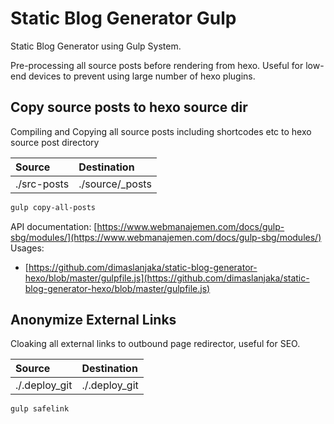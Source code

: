 # Static Blog Generator Gulp

Static Blog Generator using Gulp System.

Pre-processing all source posts before rendering from hexo. Useful for low-end devices to prevent using large number of hexo plugins.

## Copy source posts to hexo source dir
Compiling and Copying all source posts including shortcodes etc to hexo source post directory

| Source | Destination |
| :--- | :--- |
| ./src-posts | ./source/_posts |

```bash
gulp copy-all-posts
```

API documentation: [https://www.webmanajemen.com/docs/gulp-sbg/modules/](https://www.webmanajemen.com/docs/gulp-sbg/modules/)
Usages:
  - [https://github.com/dimaslanjaka/static-blog-generator-hexo/blob/master/gulpfile.js](https://github.com/dimaslanjaka/static-blog-generator-hexo/blob/master/gulpfile.js)

## Anonymize External Links
Cloaking all external links to outbound page redirector, useful for SEO.

| Source | Destination |
| :--- | :--- |
| ./.deploy_git | ./.deploy_git |

```bash
gulp safelink
```

